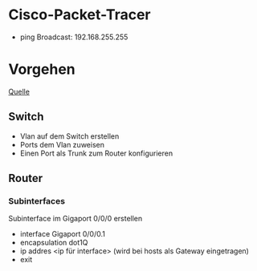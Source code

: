 # Cisco-Packet-Tracer

- ping Broadcast: 192.168.255.255

# Vorgehen
[Quelle](https://www.youtube.com/watch?v=MKY4Yu12wlo)
## Switch
- Vlan auf dem Switch erstellen
- Ports dem Vlan zuweisen
- Einen Port als Trunk zum Router konfigurieren

## Router
### Subinterfaces
Subinterface im Gigaport 0/0/0 erstellen
- interface Gigaport 0/0/0.1
- encapsulation dot1Q <Vlan-id>
- ip addres <ip für interface> (wird bei hosts als Gateway eingetragen)
- exit

